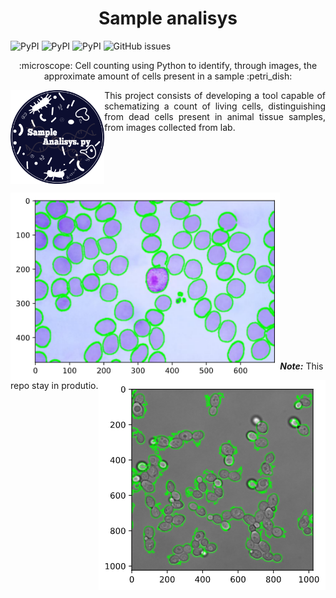 <h1 align="center">  Sample analisys <!-– Cell Count--> </h1>


<img alt="PyPI" src="https://img.shields.io/pypi/v/numpy?label=Numpy&logo=Numpy&style=flat-square"> <img alt="PyPI" src="https://img.shields.io/pypi/v/opencv-python?label=OpenCV&logo=opencv&style=flat-square"> <img alt="PyPI" src="https://img.shields.io/pypi/v/matplotlib?label=Matplotlib&logo=Matplotlib&style=flat-square"> <img alt="GitHub issues" src="https://img.shields.io/github/issues/horberlan/Cell-count?style=flat-square">



<p align="center"> :microscope: Cell counting using Python to identify, through images, the approximate amount of cells present in a sample :petri_dish: </p>

 <p align="justify"><img src="img/recurso.png" height="150px" align="left"> This project consists of developing a tool capable of schematizing a count of living cells, distinguishing from dead cells present in animal tissue samples, from images collected from lab.</p>
 


<br><br><br><br>
<p>
<img align="left" src="img/exemplo2.png" height="300px"><img align="right" src="img/exemplo.png">
</p>



<br><br><br><br><br><br><br><br><br><br><br><br><br><br><br>

***Note:*** This repo stay in produtio.
